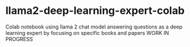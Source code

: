 # llama2-deep-learning-expert-colab
 Colab notebook using llama 2 chat model answering questions as a deep learning expert by focusing on specific books and papers
WORK IN PROGRESS
